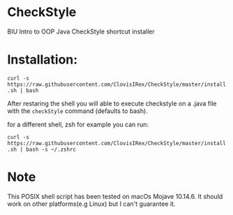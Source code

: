 # CheckStyle
BIU Intro to OOP Java CheckStyle shortcut installer

# Installation:

`
curl -s https://raw.githubusercontent.com/ClovisIRex/CheckStyle/master/install.sh | bash
`

After restaring the shell you will able to execute checkstyle on a .java file with the `checkStyle` command (defaults to bash).

for a different shell, zsh for example you can run:

`
curl -s https://raw.githubusercontent.com/ClovisIRex/CheckStyle/master/install.sh | bash -s ~/.zshrc
`

# Note
This POSIX shell script has been tested on macOs Mojave 10.14.6. It should work on other platforms(e.g Linux) but I can't guarantee it.
